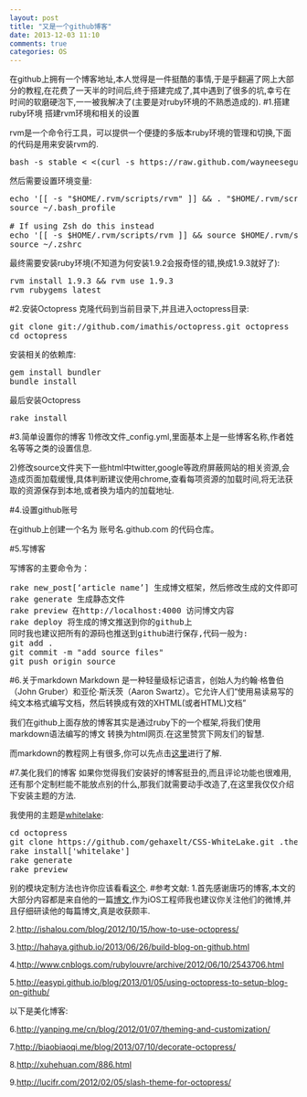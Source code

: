 ```yaml
---
layout: post
title: "又是一个github博客"
date: 2013-12-03 11:10
comments: true
categories: OS
---
```


在github上拥有一个博客地址,本人觉得是一件挺酷的事情,于是乎翻遍了网上大部分的教程,在花费了一天半的时间后,终于搭建完成了,其中遇到了很多的坑,幸亏在时间的软磨硬泡下,一一被我解决了(主要是对ruby环境的不熟悉造成的).
#1.搭建ruby环境
搭建rvm环境和相关的设置

rvm是一个命令行工具，可以提供一个便捷的多版本ruby环境的管理和切换,下面的代码是用来安装rvm的.
<pre>
bash -s stable < <(curl -s https://raw.github.com/wayneeseguin/rvm/master/binscripts/rvm-installer)
</pre>
然后需要设置环境变量:
<pre>
echo '[[ -s "$HOME/.rvm/scripts/rvm" ]] && . "$HOME/.rvm/scripts/rvm" # Load RVM function' >> ~/.bash_profile
source ~/.bash_profile

# If using Zsh do this instead
echo '[[ -s $HOME/.rvm/scripts/rvm ]] && source $HOME/.rvm/scripts/rvm' >> ~/.zshrc
source ~/.zshrc
</pre>
最终需要安装ruby环境(不知道为何安装1.9.2会报奇怪的错,换成1.9.3就好了):
<pre>
rvm install 1.9.3 && rvm use 1.9.3
rvm rubygems latest
</pre>
#2.安装Octopress
克隆代码到当前目录下,并且进入octopress目录:
<pre>
git clone git://github.com/imathis/octopress.git octopress
cd octopress
</pre>
安装相关的依赖库:
<pre>
gem install bundler
bundle install
</pre>
最后安装Octopress
<pre>
rake install
</pre>
#3.简单设置你的博客
1)修改文件_config.yml,里面基本上是一些博客名称,作者姓名等等之类的设置信息.

2)修改source文件夹下一些html中twitter,google等政府屏蔽网站的相关资源,会造成页面加载缓慢,具体判断建议使用chrome,查看每项资源的加载时间,将无法获取的资源保存到本地,或者换为墙内的加载地址.

#4.设置github账号

在github上创建一个名为 账号名.github.com 的代码仓库。

#5.写博客

写博客的主要命令为：
<pre>
rake new_post[‘article name’] 生成博文框架，然后修改生成的文件即可
rake generate 生成静态文件
rake preview 在http://localhost:4000 访问博文内容
rake deploy 将生成的博文推送到你的github上
同时我也建议把所有的源码也推送到github进行保存,代码一般为:
git add .
git commit -m "add source files"
git push origin source
</pre>
#6.关于markdown
Markdown 是一种轻量级标记语言，创始人为约翰·格鲁伯（John Gruber）和亚伦·斯沃茨（Aaron Swartz）。它允许人们“使用易读易写的纯文本格式编写文档，然后转换成有效的XHTML(或者HTML)文档”

我们在github上面存放的博客其实是通过ruby下的一个框架,将我们使用markdown语法编写的博文 转换为html网页.在这里赞赏下网友们的智慧.

而markdown的教程网上有很多,你可以先点击[这里](http://zh.wikipedia.org/wiki/Markdown)进行了解.

#7.美化我们的博客
如果你觉得我们安装好的博客挺丑的,而且评论功能也很难用,还有那个定制栏能不能放点别的什么,那我们就需要动手改造了,在这里我仅仅介绍下安装主题的方法.

我使用的主题是[whitelake](https://github.com/gehaxelt/CSS-WhiteLake):
<pre>
cd octopress
git clone https://github.com/gehaxelt/CSS-WhiteLake.git .themes/whitelake
rake install['whitelake']
rake generate
rake preview
</pre>
别的模块定制方法也许你应该看看[这个](http://biaobiaoqi.me/blog/2013/07/10/decorate-octopress/).
#参考文献:
1.首先感谢唐巧的博客,本文的大部分内容都是来自他的一篇[博文](http://blog.devtang.com/blog/2012/02/10/setup-blog-based-on-github/),作为iOS工程师我也建议你关注他们的微博,并且仔细研读他的每篇博文,真是收获颇丰.

2.http://ishalou.com/blog/2012/10/15/how-to-use-octopress/

3.http://hahaya.github.io/2013/06/26/build-blog-on-github.html

4.http://www.cnblogs.com/rubylouvre/archive/2012/06/10/2543706.html

5.http://easypi.github.io/blog/2013/01/05/using-octopress-to-setup-blog-on-github/

以下是美化博客:

6.http://yanping.me/cn/blog/2012/01/07/theming-and-customization/

7.http://biaobiaoqi.me/blog/2013/07/10/decorate-octopress/

8.http://xuhehuan.com/886.html

9.http://lucifr.com/2012/02/05/slash-theme-for-octopress/
